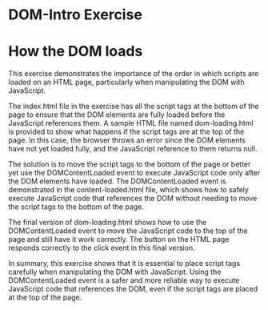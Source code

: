# DOM-Intro Exercise

# How the DOM loads
This exercise demonstrates the importance of the order in which scripts are loaded on an HTML page, particularly when manipulating the DOM with JavaScript.

The index.html file in the exercise has all the script tags at the bottom of the page to ensure that the DOM elements are fully loaded before the JavaScript references them. A sample HTML file named dom-loading.html is provided to show what happens if the script tags are at the top of the page. In this case, the browser throws an error since the DOM elements have not yet loaded fully, and the JavaScript reference to them returns null.

The solution is to move the script tags to the bottom of the page or better yet use the DOMContentLoaded event to execute JavaScript code only after the DOM elements have loaded. The DOMContentLoaded event is demonstrated in the content-loaded.html file, which shows how to safely execute JavaScript code that references the DOM without needing to move the script tags to the bottom of the page.

The final version of dom-loading.html shows how to use the DOMContentLoaded event to move the JavaScript code to the top of the page and still have it work correctly. The button on the HTML page responds correctly to the click event in this final version.

In summary, this exercise shows that it is essential to place script tags carefully when manipulating the DOM with JavaScript. Using the DOMContentLoaded event is a safer and more reliable way to execute JavaScript code that references the DOM, even if the script tags are placed at the top of the page.
